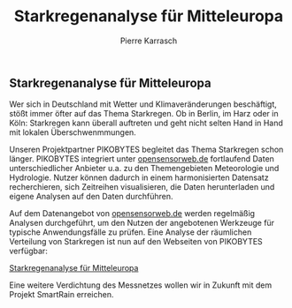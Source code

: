 ﻿---
layout: post
title: Starkregenanalyse für Mitteleuropa
image_banner: heavy_rain_banner.png
image_thumb: heavy_rain_thumb.png
author: Pierre Karrasch
summary: Starkregen erklärt auf Basis von 1,3 Milliarden Messwerten...
---

## Starkregenanalyse für Mitteleuropa

Wer sich in Deutschland mit Wetter und Klimaveränderungen beschäftigt, stößt immer öfter auf das Thema Starkregen. Ob in Berlin, im Harz oder in Köln: Starkregen kann überall auftreten und geht nicht selten Hand in Hand mit lokalen Überschwenmmungen.

Unseren Projektpartner PIKOBYTES begleitet das Thema Starkregen schon länger. PIKOBYTES integriert unter [opensensorweb.de](https://www.opensensorweb.de "opensensorweb.de") fortlaufend Daten unterschiedlicher Anbieter u.a. zu den Themengebieten Meteorologie und Hydrologie. Nutzer können dadurch in einem harmonisierten Datensatz recherchieren, sich Zeitreihen visualisieren, die Daten herunterladen und eigene Analysen auf den Daten durchführen.

Auf dem Datenangebot von  [opensensorweb.de](https://www.opensensorweb.de "opensensorweb.de") werden regelmäßig  Analysen durchgeführt, um den Nutzen der angebotenen Werkzeuge für typische Anwendungsfälle zu prüfen. Eine Analyse der räumlichen Verteilung von Starkregen ist nun auf den Webseiten von PIKOBYTES verfügbar:

[Starkregenanalyse für Mitteleuropa](https://pikobytes.de/2019/02/18/analytics-heavy-rain.html "Starkregenanalyse für Mitteleuropa")

Eine weitere Verdichtung des Messnetzes wollen wir in Zukunft mit dem Projekt SmartRain erreichen.








